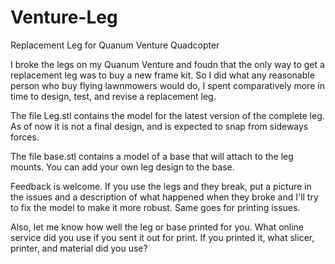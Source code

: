 # Venture-Leg
Replacement Leg for Quanum Venture Quadcopter

I broke the legs on my Quanum Venture and foudn that the only way to get a replacement leg was to buy a new frame kit. So I did what any reasonable person who buy flying lawnmowers would do, I spent comparatively more in time to design, test, and revise a replacement leg.

The file Leg.stl contains the model for the latest version of the complete leg. As of now it is not a final design, and is expected to snap from sideways forces.

The file base.stl contains a model of a base that will attach to the leg mounts. You can add your own leg design to the base.


Feedback is welcome.  If you use the legs and they break, put a picture in the issues and a description of what happened when they broke and I'll try to fix the model to make it more robust. Same goes for printing issues.

Also, let me know how well the leg or base printed for you. What online service did you use if you sent it out for print. If you printed it, what slicer, printer, and material did you use?  
